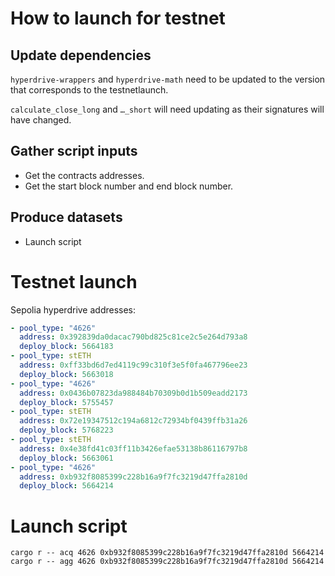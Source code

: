 # How to launch for testnet

## Update dependencies

`hyperdrive-wrappers` and `hyperdrive-math` need to be updated to the version
that corresponds to the testnetlaunch.

`calculate_close_long` and `…_short` will need updating as their signatures will
have changed.

## Gather script inputs

- Get the contracts addresses.
- Get the start block number and end block number.

## Produce datasets

- Launch script

# Testnet launch

Sepolia hyperdrive addresses:

```yaml
- pool_type: "4626"
  address: 0x392839da0dacac790bd825c81ce2c5e264d793a8
  deploy_block: 5664183
- pool_type: stETH
  address: 0xff33bd6d7ed4119c99c310f3e5f0fa467796ee23
  deploy_block: 5663018
- pool_type: "4626"
  address: 0x0436b07823da988484b70309b0d1b509eadd2173
  deploy_block: 5755457
- pool_type: stETH
  address: 0x72e19347512c194a6812c72934bf0439ffb31a26
  deploy_block: 5768223
- pool_type: stETH
  address: 0x4e38fd41c03ff11b3426efae53138b86116797b8
  deploy_block: 5663061
- pool_type: "4626"
  address: 0xb932f8085399c228b16a9f7fc3219d47ffa2810d
  deploy_block: 5664214
```

# Launch script

```
cargo r -- acq 4626 0xb932f8085399c228b16a9f7fc3219d47ffa2810d 5664214
cargo r -- agg 4626 0xb932f8085399c228b16a9f7fc3219d47ffa2810d 5664214
```

